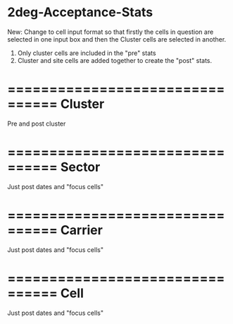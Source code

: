 # 2deg-Acceptance-Stats

New:
Change to cell input format so that firstly the cells in question are selected in one input box and then the Cluster cells are selected in another. 
1. Only cluster cells are included in the "pre" stats 
2. Cluster and site cells are added together to create the "post" stats. 

================================
Cluster
================================
Pre and post cluster

================================
Sector
================================
Just post dates and "focus cells"

================================
Carrier
================================
Just post dates and "focus cells"

================================
Cell
================================
Just post dates and "focus cells"